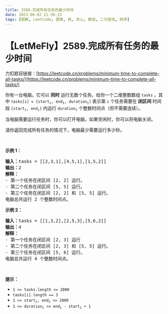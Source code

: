 ```yaml
---
title: 2589.完成所有任务的最少时间
date: 2023-06-02 21-30-13
tags: [题解, LeetCode, 困难, 栈, 贪心, 数组, 二分查找, 排序]
---
```


# 【LetMeFly】2589.完成所有任务的最少时间

力扣题目链接：[https://leetcode.cn/problems/minimum-time-to-complete-all-tasks/](https://leetcode.cn/problems/minimum-time-to-complete-all-tasks/)

<p>你有一台电脑，它可以 <strong>同时</strong>&nbsp;运行无数个任务。给你一个二维整数数组&nbsp;<code>tasks</code>&nbsp;，其中&nbsp;<code>tasks[i] = [start<sub>i</sub>, end<sub>i</sub>, duration<sub>i</sub>]</code>&nbsp;表示第&nbsp;<code>i</code>&nbsp;个任务需要在 <strong>闭区间</strong>&nbsp;时间段&nbsp;<code>[start<sub>i</sub>, end<sub>i</sub>]</code>&nbsp;内运行&nbsp;<code>duration<sub>i</sub></code>&nbsp;个整数时间点（但不需要连续）。</p>

<p>当电脑需要运行任务时，你可以打开电脑，如果空闲时，你可以将电脑关闭。</p>

<p>请你返回完成所有任务的情况下，电脑最少需要运行多少秒。</p>

<p>&nbsp;</p>

<p><strong>示例 1：</strong></p>

<pre><b>输入：</b>tasks = [[2,3,1],[4,5,1],[1,5,2]]
<b>输出：</b>2
<b>解释：</b>
- 第一个任务在闭区间 [2, 2] 运行。
- 第二个任务在闭区间 [5, 5] 运行。
- 第三个任务在闭区间 [2, 2] 和 [5, 5] 运行。
电脑总共运行 2 个整数时间点。
</pre>

<p><strong>示例 2：</strong></p>

<pre><b>输入：</b>tasks = [[1,3,2],[2,5,3],[5,6,2]]
<b>输出：</b>4
<b>解释：</b>
- 第一个任务在闭区间 [2, 3] 运行
- 第二个任务在闭区间 [2, 3] 和 [5, 5] 运行。
- 第三个任务在闭区间 [5, 6] 运行。
电脑总共运行 4 个整数时间点。
</pre>

<p>&nbsp;</p>

<p><strong>提示：</strong></p>

<ul>
	<li><code>1 &lt;= tasks.length &lt;= 2000</code></li>
	<li><code>tasks[i].length == 3</code></li>
	<li><code>1 &lt;= start<sub>i</sub>, end<sub>i</sub> &lt;= 2000</code></li>
	<li><code>1 &lt;= duration<sub>i</sub> &lt;= end<sub>i</sub> - start<sub>i</sub> + 1 </code></li>
</ul>


    
